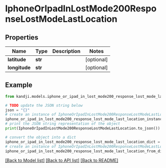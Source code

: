 # IphoneOrIpadInLostMode200ResponseLostModeLastLocation


## Properties

Name | Type | Description | Notes
------------ | ------------- | ------------- | -------------
**latitude** | **str** |  | [optional] 
**longitude** | **str** |  | [optional] 

## Example

```python
from kandji.models.iphone_or_ipad_in_lost_mode200_response_lost_mode_last_location import IphoneOrIpadInLostMode200ResponseLostModeLastLocation

# TODO update the JSON string below
json = "{}"
# create an instance of IphoneOrIpadInLostMode200ResponseLostModeLastLocation from a JSON string
iphone_or_ipad_in_lost_mode200_response_lost_mode_last_location_instance = IphoneOrIpadInLostMode200ResponseLostModeLastLocation.from_json(json)
# print the JSON string representation of the object
print(IphoneOrIpadInLostMode200ResponseLostModeLastLocation.to_json())

# convert the object into a dict
iphone_or_ipad_in_lost_mode200_response_lost_mode_last_location_dict = iphone_or_ipad_in_lost_mode200_response_lost_mode_last_location_instance.to_dict()
# create an instance of IphoneOrIpadInLostMode200ResponseLostModeLastLocation from a dict
iphone_or_ipad_in_lost_mode200_response_lost_mode_last_location_from_dict = IphoneOrIpadInLostMode200ResponseLostModeLastLocation.from_dict(iphone_or_ipad_in_lost_mode200_response_lost_mode_last_location_dict)
```
[[Back to Model list]](../README.md#documentation-for-models) [[Back to API list]](../README.md#documentation-for-api-endpoints) [[Back to README]](../README.md)


